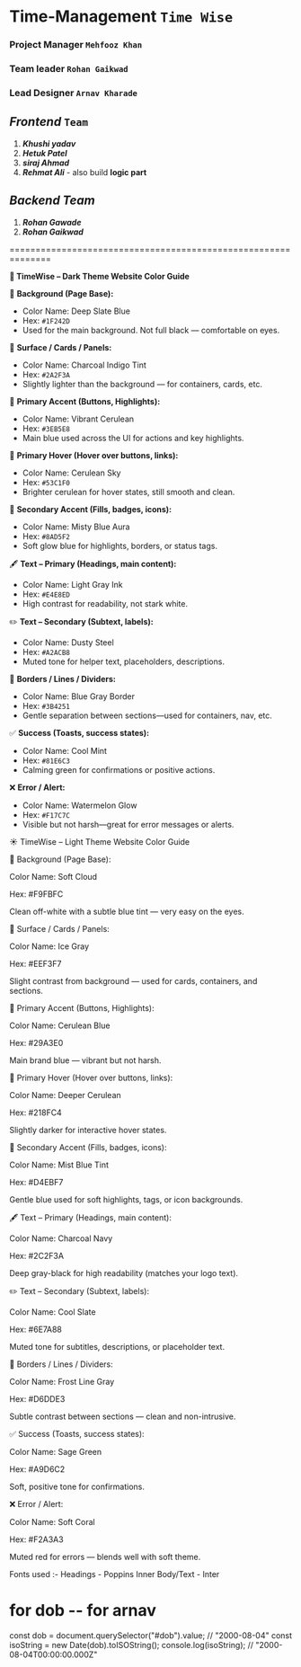 # Time-Management `Time Wise`

### Project Manager `Mehfooz Khan`

### Team leader `Rohan Gaikwad`

### Lead Designer `Arnav Kharade`

## **_Frontend_** `Team`

1. **_Khushi yadav_**
1. **_Hetuk Patel_**
1. **_siraj Ahmad_**
1. **_Rehmat Ali_** - also build **logic part**

## **_Backend Team_**

1. **_Rohan Gawade_**
1. **_Rohan Gaikwad_**

==============================================================

**🌙 TimeWise – Dark Theme Website Color Guide**

🎨 **Background (Page Base):**

- Color Name: Deep Slate Blue
- Hex: `#1F242D`
- Used for the main background. Not full black — comfortable on eyes.

🧊 **Surface / Cards / Panels:**

- Color Name: Charcoal Indigo Tint
- Hex: `#2A2F3A`
- Slightly lighter than the background — for containers, cards, etc.

🔷 **Primary Accent (Buttons, Highlights):**

- Color Name: Vibrant Cerulean
- Hex: `#3EB5E8`
- Main blue used across the UI for actions and key highlights.

🔹 **Primary Hover (Hover over buttons, links):**

- Color Name: Cerulean Sky
- Hex: `#53C1F0`
- Brighter cerulean for hover states, still smooth and clean.

🔹 **Secondary Accent (Fills, badges, icons):**

- Color Name: Misty Blue Aura
- Hex: `#8AD5F2`
- Soft glow blue for highlights, borders, or status tags.

🖋 **Text – Primary (Headings, main content):**

- Color Name: Light Gray Ink
- Hex: `#E4E8ED`
- High contrast for readability, not stark white.

✏️ **Text – Secondary (Subtext, labels):**

- Color Name: Dusty Steel
- Hex: `#A2ACB8`
- Muted tone for helper text, placeholders, descriptions.

📏 **Borders / Lines / Dividers:**

- Color Name: Blue Gray Border
- Hex: `#3B4251`
- Gentle separation between sections—used for containers, nav, etc.

✅ **Success (Toasts, success states):**

- Color Name: Cool Mint
- Hex: `#81E6C3`
- Calming green for confirmations or positive actions.

❌ **Error / Alert:**

- Color Name: Watermelon Glow
- Hex: `#F17C7C`
- Visible but not harsh—great for error messages or alerts.

☀️ TimeWise – Light Theme Website Color Guide

🎨 Background (Page Base):

Color Name: Soft Cloud

Hex: #F9FBFC

Clean off-white with a subtle blue tint — very easy on the eyes.

🧊 Surface / Cards / Panels:

Color Name: Ice Gray

Hex: #EEF3F7

Slight contrast from background — used for cards, containers, and sections.

🔷 Primary Accent (Buttons, Highlights):

Color Name: Cerulean Blue

Hex: #29A3E0

Main brand blue — vibrant but not harsh.

🔹 Primary Hover (Hover over buttons, links):

Color Name: Deeper Cerulean

Hex: #218FC4

Slightly darker for interactive hover states.

🔹 Secondary Accent (Fills, badges, icons):

Color Name: Mist Blue Tint

Hex: #D4EBF7

Gentle blue used for soft highlights, tags, or icon backgrounds.

🖋 Text – Primary (Headings, main content):

Color Name: Charcoal Navy

Hex: #2C2F3A

Deep gray-black for high readability (matches your logo text).

✏️ Text – Secondary (Subtext, labels):

Color Name: Cool Slate

Hex: #6E7A88

Muted tone for subtitles, descriptions, or placeholder text.

📏 Borders / Lines / Dividers:

Color Name: Frost Line Gray

Hex: #D6DDE3

Subtle contrast between sections — clean and non-intrusive.

✅ Success (Toasts, success states):

Color Name: Sage Green

Hex: #A9D6C2

Soft, positive tone for confirmations.

❌ Error / Alert:

Color Name: Soft Coral

Hex: #F2A3A3

Muted red for errors — blends well with soft theme.

Fonts used :-
Headings - Poppins
Inner Body/Text - Inter

# for dob -- for arnav

const dob = document.querySelector("#dob").value; // "2000-08-04"
const isoString = new Date(dob).toISOString();
console.log(isoString); // "2000-08-04T00:00:00.000Z"
